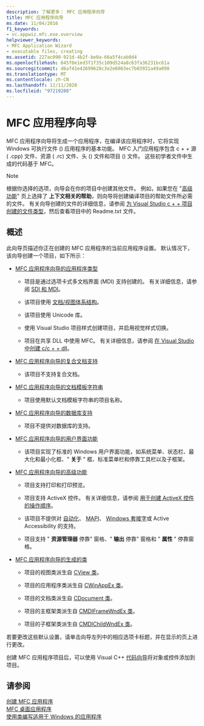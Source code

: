 ```yaml
---
description: 了解更多： MFC 应用程序向导
title: MFC 应用程序向导
ms.date: 11/04/2016
f1_keywords:
- vc.appwiz.mfc.exe.overview
helpviewer_keywords:
- MFC Application Wizard
- executable files, creating
ms.assetid: 227ac090-921d-4b2f-be0a-66a5f4cab0d4
ms.openlocfilehash: 645f0e1ed3f1f35c109d524a8c63fa36231bc61a
ms.sourcegitcommit: d6af41e42699628c3e2e6063ec7b03931a49a098
ms.translationtype: MT
ms.contentlocale: zh-CN
ms.lasthandoff: 12/11/2020
ms.locfileid: "97219208"
---
```

# <a name="mfc-application-wizard"></a>MFC 应用程序向导

MFC 应用程序向导将生成一个应用程序，在编译该应用程序时，它将实现 Windows 可执行文件 () 应用程序的基本功能。 MFC 入门应用程序包含 c + + 源 ( .cpp) 文件、资源 ( .rc) 文件、头 () 文件和项目 () 文件。 这些初学者文件中生成的代码基于 MFC。

> [!NOTE]
> 根据你选择的选项，向导会在你的项目中创建其他文件。 例如，如果您在 "[高级功能](../../mfc/reference/advanced-features-mfc-application-wizard.md)" 页上选择了 **上下文相关的帮助**，则向导将创建编译项目的帮助文件所必需的文件。 有关向导创建的文件的详细信息，请参阅 [为 Visual Studio c + + 项目创建的文件类型](../../build/reference/file-types-created-for-visual-cpp-projects.md)，然后查看项目中的 Readme.txt 文件。

## <a name="overview"></a>概述

此向导页描述你正在创建的 MFC 应用程序的当前应用程序设置。 默认情况下，该向导创建一个项目，如下所示：

- [MFC 应用程序向导的应用程序类型](../../mfc/reference/application-type-mfc-application-wizard.md)

  - 项目是通过选项卡式多文档界面 (MDI) 支持创建的。 有关详细信息，请参阅 [SDI 和 MDI](../../mfc/sdi-and-mdi.md)。

  - 该项目使用 [文档/视图体系结构](../../mfc/document-view-architecture.md)。

  - 该项目使用 Unicode 库。

  - 使用 Visual Studio 项目样式创建项目，并启用视觉样式切换。

  - 项目在共享 DLL 中使用 MFC。 有关详细信息，请参阅 [在 Visual Studio 中创建 c/c + + dll](../../build/dlls-in-visual-cpp.md)。

- [MFC 应用程序向导的复合文档支持](../../mfc/reference/compound-document-support-mfc-application-wizard.md)

  - 该项目不支持复合文档。

- [MFC 应用程序向导的文档模板字符串](../../mfc/reference/document-template-strings-mfc-application-wizard.md)

  - 项目使用默认文档模板字符串的项目名称。

- [MFC 应用程序向导的数据库支持](../../mfc/reference/database-support-mfc-application-wizard.md)

  - 项目不提供对数据库的支持。

- [MFC 应用程序向导的用户界面功能](../../mfc/reference/user-interface-features-mfc-application-wizard.md)

  - 该项目实现了标准的 Windows 用户界面功能，如系统菜单、状态栏、最大化和最小化框、" **关于** " 框、标准菜单栏和停靠工具栏以及子框架。

- [MFC 应用程序向导的高级功能](../../mfc/reference/advanced-features-mfc-application-wizard.md)

  - 项目支持打印和打印预览。

  - 项目支持 ActiveX 控件。 有关详细信息，请参阅 [用于创建 ActiveX 控件的操作顺序](../../mfc/sequence-of-operations-for-creating-activex-controls.md)。

  - 该项目不提供对 [自动化](../../mfc/automation.md)、 [MAPI](../../mfc/mapi-support-in-mfc.md)、 [Windows 套接字](../../mfc/windows-sockets-in-mfc.md)或 Active Accessibility 的支持。

  - 项目支持 " **资源管理器** 停靠" 窗格、" **输出** 停靠" 窗格和 " **属性** " 停靠窗格。

- [MFC 应用程序向导的生成的类](../../mfc/reference/generated-classes-mfc-application-wizard.md)

  - 项目的视图类派生自 [CView 类](../../mfc/reference/cview-class.md)。

  - 项目的应用程序类派生自 [CWinAppEx 类](../../mfc/reference/cwinappex-class.md)。

  - 项目的文档类派生自 [CDocument 类](../../mfc/reference/cdocument-class.md)。

  - 项目的主框架类派生自 [CMDIFrameWndEx 类](../../mfc/reference/cmdiframewndex-class.md)。

  - 项目的子框架类派生自 [CMDIChildWndEx 类](../../mfc/reference/cmdichildwndex-class.md)。

若要更改这些默认设置，请单击向导左列中的相应选项卡标题，并在显示的页上进行更改。

创建 MFC 应用程序项目后，可以使用 Visual C++ [代码向导](../../ide/adding-functionality-with-code-wizards-cpp.md)将对象或控件添加到项目。

## <a name="see-also"></a>请参阅

[创建 MFC 应用程序](../../mfc/reference/creating-an-mfc-application.md)<br/>
[MFC 桌面应用程序](../../mfc/mfc-desktop-applications.md)<br/>
[使用类编写适用于 Windows 的应用程序](../../mfc/using-the-classes-to-write-applications-for-windows.md)
